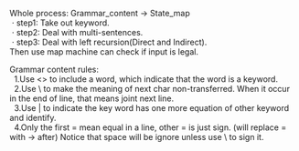 Whole process: Grammar_content -> State_map  
&nbsp;·&nbsp;step1: Take out keyword.  
&nbsp;·&nbsp;step2: Deal with multi-sentences.  
&nbsp;·&nbsp;step3: Deal with left recursion(Direct and Indirect).  
Then use map machine can check if input is legal.  
  
Grammar content rules:  
&nbsp;&nbsp;1.Use <> to include a word, which indicate that the word is a keyword.  
&nbsp;&nbsp;2.Use \ to make the meaning of next char non-transferred. When it occur in the end of line, that means joint next line.  
&nbsp;&nbsp;3.Use | to indicate the key word has one more equation of other keyword and identify.  
&nbsp;&nbsp;4.Only the first = mean equal in a line, other = is just sign.  (will replace = with -> after)
Notice that space will be ignore unless use \ to sign it.
